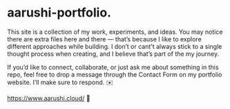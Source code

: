 
# aarushi-portfolio.
This site is a collection of my work, experiments, and ideas. You may notice there are extra files here and there — that’s because I like to explore different approaches while building. I don’t or cant't always stick to a single thought process when creating, and I believe that’s part of the my journey.

If you’d like to connect, collaborate, or just ask me about something in this repo, feel free to drop a message through the Contact Form on my portfolio website. I’ll make sure to respond. ✉️

https://www.aarushi.cloud/ 🐞
